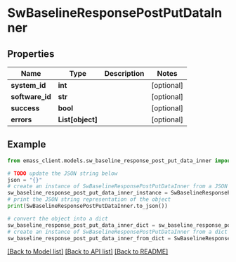 # SwBaselineResponsePostPutDataInner


## Properties

Name | Type | Description | Notes
------------ | ------------- | ------------- | -------------
**system_id** | **int** |  | [optional] 
**software_id** | **str** |  | [optional] 
**success** | **bool** |  | [optional] 
**errors** | **List[object]** |  | [optional] 

## Example

```python
from emass_client.models.sw_baseline_response_post_put_data_inner import SwBaselineResponsePostPutDataInner

# TODO update the JSON string below
json = "{}"
# create an instance of SwBaselineResponsePostPutDataInner from a JSON string
sw_baseline_response_post_put_data_inner_instance = SwBaselineResponsePostPutDataInner.from_json(json)
# print the JSON string representation of the object
print(SwBaselineResponsePostPutDataInner.to_json())

# convert the object into a dict
sw_baseline_response_post_put_data_inner_dict = sw_baseline_response_post_put_data_inner_instance.to_dict()
# create an instance of SwBaselineResponsePostPutDataInner from a dict
sw_baseline_response_post_put_data_inner_from_dict = SwBaselineResponsePostPutDataInner.from_dict(sw_baseline_response_post_put_data_inner_dict)
```
[[Back to Model list]](../README.md#documentation-for-models) [[Back to API list]](../README.md#documentation-for-api-endpoints) [[Back to README]](../README.md)


